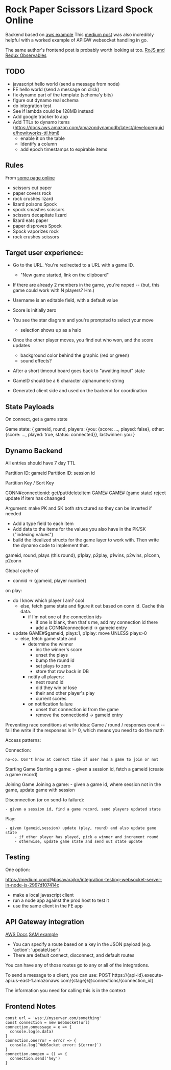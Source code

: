 # Rock Paper Scissors Lizard Spock Online

Backend based on [aws example](https://github.com/aws-samples/simple-websockets-chat-app)
This [medium post](https://medium.com/@techinscribed/authenticated-serverless-websockets-using-api-gateway-golang-lambda-6e661216638) was also incredibly helpful with a worked example of APIGW websocket handling in go. 

The same author's frontend post is probably worth looking at too. [RxJS and Redux Observables](https://techinscribed.com/websocket-connection-reconnection-rxjs-redux-observable/?utm_source=medium&utm_medium=Referral&utm_campaign=guest_blogging)

## TODO

* javascript hello world (send a message from node)
* FE hello world (send a message on click)
* fix dynamo part of the template (schema'y bits)
* figure out dynamo real schema
* do integration test
* See if lambda could be 128MB instead
* Add google tracker to app
* Add TTLs to dynamo items (https://docs.aws.amazon.com/amazondynamodb/latest/developerguide/howitworks-ttl.html)
	* enable it on the table
	* Identify a column
	* add epoch timestamps to expirable items

## Rules

From [some page online](https://dodona.ugent.be/en/exercises/1647887074/)

* scissors cut paper
* paper covers rock
* rock crushes lizard
* lizard poisons Spock
* spock smashes scissors
* scissors decapitate lizard
* lizard eats paper
* paper disproves Spock
* Spock vaporizes rock
* rock crushes scissors


## Target user experience:

* Go to the URL. You're redirected to a URL with a game ID.
	* "New game started, link on the clipboard"
* If there are already 2 members in the game, you're noped -- (but, this game could work with N players? Hm.)
* Username is an editable field, with a default value
* Score is initially zero
* You see the star diagram and you're prompted to select your move
	* selection shows up as a halo
* Once the other player moves, you find out who won, and the score updates
	* background color behind the graphic (red or green)
	* sound effects?
* After a short timeout board goes back to "awaiting input" state

* GameID should be a 6 character alphanumeric string
* Generated client side and used on the backend for coordination


## State Payloads

On connect, get a game state

Game state:
{ gameid, round, players: {you: {score: ..., played: false}, other: {score: ..., played: true, status: connected}}, lastwinner: you }

## Dynamo Backend

All entries should have 7 day TTL

Partition ID: gameid
Partition ID: session id

Partition Key / Sort Key

CONN#connectionid: get/put/deleteItem
GAME#<gameid>
 GAME#<gameid> (game state) reject update if item has chaanged

Argument: make PK and SK both structured so they can be inverted if needed
    
- Add a type field to each item
- Add data to the items for the values you also have in the PK/SK ("indexing values")
- build the idealized structs for the game layer to work with. Then write the dynamo code to implement that.

gameid, round, plays (this round), p1play, p2play, p1wins, p2wins, p1conn, p2conn

Global cache of
 - connid -> {gameid, player number}

on play:
  - do I know which player I am? cool
  	- else, fetch game state and figure it out based on conn id. Cache this data.
		- if I'm not one of the connection ids
			- if one is blank, then that's me, add my connection id there
			- add a CONN#connectionid -> gameid entry
  - update GAME#$gameid, plays:1, p1play: move UNLESS plays>0
  	- else, fetch game state and 
		- determine the winner
			- inc the winner's score
			- unset the plays
			- bump the round id
			- set plays to zero
			- store that row back in DB
		- notify all players:
			- next round id
			- did they win or lose
			- their and other player's play
			- current scores
		- on notification failure
			- unset that connection id from the game
			- remove the connectionid -> gameid entry

Preventing race conditions at write idea:
Game / round / responses count -- fail the write if the responses is != 0, which means you need to do the math


Access patterns:

Connection:

	no-op. Don't know at connect time if user has a game to join or not

Starting Game
	Starting a game:
	- given a session id, fetch a gameid (create a game record)

Joining Game
	Joining a game:
	- given a game id, where session not in the game, update game with session

Disconnection (or on send-to failure):

	- given a session id, find a game record, send players updated state

Play:

	- given (gameid,session) update (play, round) and also update game state
		- if other player has played, pick a winner and increment round
		- otherwise, update game state and send out state update

## Testing

One option:

https://medium.com/@basavarajkn/integration-testing-websocket-server-in-node-js-2997d107414c

- make a local javascript client
- run a node app against the prod host to test it
- use the same client in the FE app

## API Gateway integration

[AWS Docs](https://docs.aws.amazon.com/apigateway/latest/developerguide/apigateway-websocket-api-overview.html)
[SAM example](https://github.com/aws-samples/simple-websockets-chat-app)

* You can specify a route based on a key in the JSON payload (e.g. 'action': 'updateUser')
* There are default connect, disconnect, and default routes

You can have any of those routes go to any or all of the integrations.

To send a message to a client, you can use:
POST https://{api-id}.execute-api.us-east-1.amazonaws.com/{stage}/@connections/{connection_id}

The information you need for calling this is in the context:

## Frontend Notes

	const url = 'wss://myserver.com/something'
	const connection = new WebSocket(url)
	connection.onmessage = e => {
	  console.log(e.data)
	}
	connection.onerror = error => {
	  console.log(`WebSocket error: ${error}`)
	}
	connection.onopen = () => {
	  connection.send('hey')
	}
